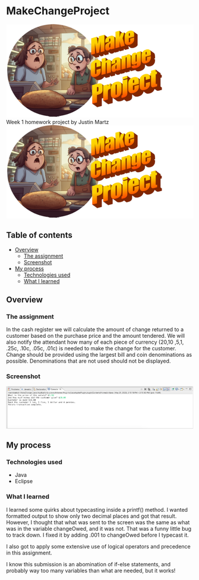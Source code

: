 # MakeChangeProject
![](./make-change-project.png)
Week 1 homework project by Justin Martz
![](./make-change-project.png)

## Table of contents

- [Overview](#overview)
	- [The assignment](#the-assignment)
	- [Screenshot](#screenshot)
- [My process](#my-process)
	- [Technologies used](#technologies-used)
	- [What I learned](#what-i-learned)

## Overview

### The assignment

In the cash register we will calculate the amount of change returned to a customer based on the purchase price and the amount tendered. We will also notify the attendant how many of each piece of currency ($20 ,$10 ,$5 ,$1, .25c, .10c, .05c, .01c) is needed to make the change for the customer. Change should be provided using the largest bill and coin denominations as possible. Denominations that are not used should not be displayed.

### Screenshot

![](./screenshot.png)

## My process

### Technologies used

- Java
- Eclipse

### What I learned

I learned some quirks about typecasting inside a printf() method. I wanted formatted output to show only two decimal places and got that result. However, I thought that what was sent to the screen was the same as what was in the variable changeOwed, and it was not. That was a funny little bug to track down. I fixed it by adding .001 to changeOwed before I typecast it.

I also got to apply some extensive use of logical operators and precedence in this assignment.

I know this submission is an abomination of if-else statements, and probably way too many variables than what are needed, but it works!
